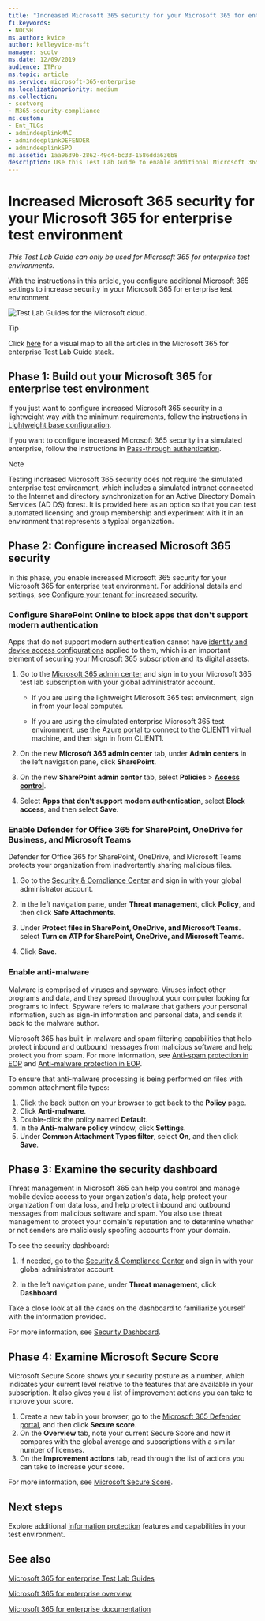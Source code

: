 ```yaml
---
title: "Increased Microsoft 365 security for your Microsoft 365 for enterprise test environment"
f1.keywords:
- NOCSH
ms.author: kvice
author: kelleyvice-msft
manager: scotv
ms.date: 12/09/2019
audience: ITPro
ms.topic: article
ms.service: microsoft-365-enterprise
ms.localizationpriority: medium
ms.collection:
- scotvorg
- M365-security-compliance
ms.custom:
- Ent_TLGs
- admindeeplinkMAC
- admindeeplinkDEFENDER
- admindeeplinkSPO
ms.assetid: 1aa9639b-2862-49c4-bc33-1586dda636b8
description: Use this Test Lab Guide to enable additional Microsoft 365 security settings your Microsoft 365 for enterprise test environment.
---
```


# Increased Microsoft 365 security for your Microsoft 365 for enterprise test environment

*This Test Lab Guide can only be used for Microsoft 365 for enterprise test environments.*

With the instructions in this article, you configure additional Microsoft 365 settings to increase security in your Microsoft 365 for enterprise test environment.

![Test Lab Guides for the Microsoft cloud.](../media/m365-enterprise-test-lab-guides/cloud-tlg-icon.png)

> [!TIP]
> Click [here](https://download.microsoft.com/download/5/e/4/5e43a139-09c5-4700-b846-e468444bc557/Microsoft365EnterpriseTLGStack.pdf) for a visual map to all the articles in the Microsoft 365 for enterprise Test Lab Guide stack.

## Phase 1: Build out your Microsoft 365 for enterprise test environment

If you just want to configure increased Microsoft 365 security in a lightweight way with the minimum requirements, follow the instructions in [Lightweight base configuration](lightweight-base-configuration-microsoft-365-enterprise.md).

If you want to configure increased Microsoft 365 security in a simulated enterprise, follow the instructions in [Pass-through authentication](pass-through-auth-m365-ent-test-environment.md).

> [!NOTE]
> Testing increased Microsoft 365 security does not require the simulated enterprise test environment, which includes a simulated intranet connected to the Internet and directory synchronization for an Active Directory Domain Services (AD DS) forest. It is provided here as an option so that you can test automated licensing and group membership and experiment with it in an environment that represents a typical organization.

## Phase 2: Configure increased Microsoft 365 security

In this phase, you enable increased Microsoft 365 security for your Microsoft 365 for enterprise test environment. For additional details and settings, see [Configure your tenant for increased security](/microsoft-365/security/office-365-security/tenant-wide-setup-for-increased-security).

### Configure SharePoint Online to block apps that don't support modern authentication

Apps that do not support modern authentication cannot have [identity and device access configurations](../security/office-365-security/zero-trust-identity-device-access-policies-overview.md) applied to them, which is an important element of securing your Microsoft 365 subscription and its digital assets.

1. Go to the <a href="https://go.microsoft.com/fwlink/p/?linkid=2024339" target="_blank">Microsoft 365 admin center</a> and sign in to your Microsoft 365 test lab subscription with your global administrator account.

   - If you are using the lightweight Microsoft 365 test environment, sign in from your local computer.

   - If you are using the simulated enterprise Microsoft 365 test environment, use the [Azure portal](https://portal.azure.com) to connect to the CLIENT1 virtual machine, and then sign in from CLIENT1.

2. On the new **Microsoft 365 admin center** tab, under **Admin centers** in the left navigation pane, click **SharePoint**.
3. On the new **SharePoint admin center** tab, select **Policies** > <a href="https://go.microsoft.com/fwlink/?linkid=2185071" target="_blank">**Access control**</a>.
4. Select **Apps that don't support modern authentication**, select **Block access**, and then select **Save**.

### Enable Defender for Office 365 for SharePoint, OneDrive for Business, and Microsoft Teams

Defender for Office 365 for SharePoint, OneDrive, and Microsoft Teams protects your organization from inadvertently sharing malicious files.

1. Go to the <a href="https://go.microsoft.com/fwlink/p/?linkid=2024339" target="_blank">Security & Compliance Center</a> and sign in with your global administrator account.

2. In the left navigation pane, under **Threat management**, click **Policy**, and then click **Safe Attachments**.

3. Under **Protect files in SharePoint, OneDrive, and Microsoft Teams**. select **Turn on ATP for SharePoint, OneDrive, and Microsoft Teams**.

4. Click **Save**.

### Enable anti-malware

Malware is comprised of viruses and spyware. Viruses infect other programs and data, and they spread throughout your computer looking for programs to infect. Spyware refers to malware that gathers your personal information, such as sign-in information and personal data, and sends it back to the malware author.

Microsoft 365 has built-in malware and spam filtering capabilities that help protect inbound and outbound messages from malicious software and help protect you from spam. For more information, see [Anti-spam protection in EOP](../security/office-365-security/anti-spam-protection-about.md) and [Anti-malware protection in EOP](../security/office-365-security/anti-malware-protection-about.md).

To ensure that anti-malware processing is being performed on files with common attachment file types:

1. Click the back button on your browser to get back to the **Policy** page.
2. Click **Anti-malware**.
3. Double-click the policy named **Default**.
4. In the **Anti-malware policy** window, click **Settings**.
5. Under **Common Attachment Types filter**, select **On**, and then click **Save**.

## Phase 3: Examine the security dashboard

Threat management in Microsoft 365 can help you control and manage mobile device access to your organization's data, help protect your organization from data loss, and help protect inbound and outbound messages from malicious software and spam. You also use threat management to protect your domain's reputation and to determine whether or not senders are maliciously spoofing accounts from your domain.

To see the security dashboard:

1. If needed, go to the <a href="https://go.microsoft.com/fwlink/p/?linkid=2024339" target="_blank">Security & Compliance Center</a> and sign in with your global administrator account.

2. In the left navigation pane, under **Threat management**, click **Dashboard**.

Take a close look at all the cards on the dashboard to familiarize yourself with the information provided.

For more information, see [Security Dashboard](/microsoft-365/security/defender/microsoft-365-defender-portal).

## Phase 4: Examine Microsoft Secure Score

Microsoft Secure Score shows your security posture as a number, which indicates your current level relative to the features that are available in your subscription. It also gives you a list of improvement actions you can take to improve your score.

1. Create a new tab in your browser, go to the <a href="https://go.microsoft.com/fwlink/p/?linkid=2077139" target="_blank">Microsoft 365 Defender portal</a>, and then click **Secure score**.
2. On the **Overview**  tab, note your current Secure Score and how it compares with the global average and subscriptions with a similar number of licenses.
3. On the **Improvement actions** tab, read through the list of actions you can take to increase your score.

For more information, see [Microsoft Secure Score](../security/defender/microsoft-secure-score.md).

## Next steps

Explore additional [information protection](m365-enterprise-test-lab-guides.md#information-protection) features and capabilities in your test environment.

## See also

[Microsoft 365 for enterprise Test Lab Guides](m365-enterprise-test-lab-guides.md)

[Microsoft 365 for enterprise overview](microsoft-365-overview.md)

[Microsoft 365 for enterprise documentation](/microsoft-365-enterprise/)
